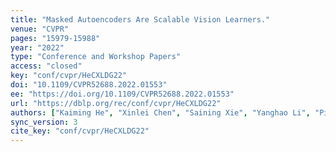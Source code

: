 ```yaml
---
title: "Masked Autoencoders Are Scalable Vision Learners."
venue: "CVPR"
pages: "15979-15988"
year: "2022"
type: "Conference and Workshop Papers"
access: "closed"
key: "conf/cvpr/HeCXLDG22"
doi: "10.1109/CVPR52688.2022.01553"
ee: "https://doi.org/10.1109/CVPR52688.2022.01553"
url: "https://dblp.org/rec/conf/cvpr/HeCXLDG22"
authors: ["Kaiming He", "Xinlei Chen", "Saining Xie", "Yanghao Li", "Piotr Doll\u00e1r", "Ross B. Girshick"]
sync_version: 3
cite_key: "conf/cvpr/HeCXLDG22"
---
```

